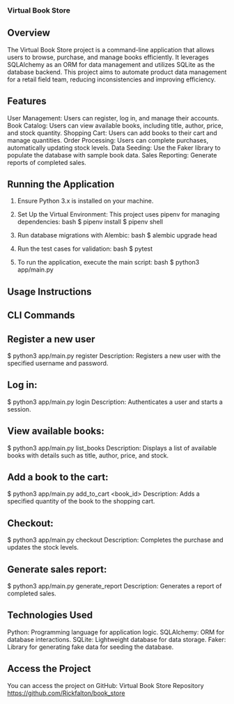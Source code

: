 ### Virtual Book Store
## Overview
The Virtual Book Store project is a command-line application that allows users to browse, purchase, and manage books efficiently. It leverages SQLAlchemy as an ORM for data management and utilizes SQLite as the database backend. This project aims to automate product data management for a retail field team, reducing inconsistencies and improving efficiency.

## Features
User Management: Users can register, log in, and manage their accounts.
Book Catalog: Users can view available books, including title, author, price, and stock quantity.
Shopping Cart: Users can add books to their cart and manage quantities.
Order Processing: Users can complete purchases, automatically updating stock levels.
Data Seeding: Use the Faker library to populate the database with sample book data.
Sales Reporting: Generate reports of completed sales.

## Running the Application

1. Ensure Python 3.x is installed on your machine.

2. Set Up the Virtual Environment: This project uses pipenv for managing dependencies:
   bash
   $ pipenv install
   $ pipenv shell
   

3. Run database migrations with Alembic:
   bash
   $ alembic upgrade head
   

4. Run the test cases for validation:
   bash
   $ pytest
   

5. To run the application, execute the main script:
   bash
   $ python3 app/main.py

## Usage Instructions
## CLI Commands


## Register a new user 

$ python3 app/main.py register <username> <password>
Description: Registers a new user with the specified username and password.

## Log in:

$ python3 app/main.py login <username> <password>
Description: Authenticates a user and starts a session.

## View available books:


$ python3 app/main.py list_books
Description: Displays a list of available books with details such as title, author, price, and stock.

## Add a book to the cart:

$ python3 app/main.py add_to_cart <book_id> <quantity>
Description: Adds a specified quantity of the book to the shopping cart.

## Checkout:

$ python3 app/main.py checkout
Description: Completes the purchase and updates the stock levels.

## Generate sales report:


$ python3 app/main.py generate_report
Description: Generates a report of completed sales.

## Technologies Used
Python: Programming language for application logic.
SQLAlchemy: ORM for database interactions.
SQLite: Lightweight database for data storage.
Faker: Library for generating fake data for seeding the database.

## Access the Project
You can access the project on GitHub: Virtual Book Store Repository
https://github.com/Rickfalton/book_store